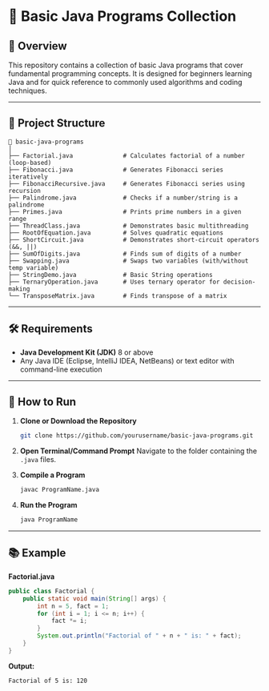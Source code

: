 # 📘 Basic Java Programs Collection


## 📌 Overview

This repository contains a collection of basic Java programs that cover fundamental programming concepts.
It is designed for beginners learning Java and for quick reference to commonly used algorithms and coding techniques.

------
## 📂 Project Structure

```
📁 basic-java-programs
│
├── Factorial.java              # Calculates factorial of a number (loop-based)
├── Fibonacci.java              # Generates Fibonacci series iteratively
├── FibonacciRecursive.java     # Generates Fibonacci series using recursion
├── Palindrome.java             # Checks if a number/string is a palindrome
├── Primes.java                 # Prints prime numbers in a given range
├── ThreadClass.java            # Demonstrates basic multithreading
├── RootOfEquation.java         # Solves quadratic equations
├── ShortCircuit.java           # Demonstrates short-circuit operators (&&, ||)
├── SumOfDigits.java            # Finds sum of digits of a number
├── Swapping.java               # Swaps two variables (with/without temp variable)
├── StringDemo.java             # Basic String operations
├── TernaryOperation.java       # Uses ternary operator for decision-making
└── TransposeMatrix.java        # Finds transpose of a matrix
```

---

## 🛠 Requirements

* **Java Development Kit (JDK)** 8 or above
* Any Java IDE (Eclipse, IntelliJ IDEA, NetBeans) or text editor with command-line execution

---

## 🚀 How to Run

1. **Clone or Download the Repository**

   ```bash
   git clone https://github.com/yourusername/basic-java-programs.git
   ```

2. **Open Terminal/Command Prompt**
   Navigate to the folder containing the `.java` files.

3. **Compile a Program**

   ```bash
   javac ProgramName.java
   ```

4. **Run the Program**

   ```bash
   java ProgramName
   ```

---

## 📚 Example

**Factorial.java**

```java
public class Factorial {
    public static void main(String[] args) {
        int n = 5, fact = 1;
        for (int i = 1; i <= n; i++) {
            fact *= i;
        }
        System.out.println("Factorial of " + n + " is: " + fact);
    }
}
```

**Output:**

```
Factorial of 5 is: 120
```

